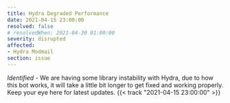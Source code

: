 ```yaml
---
title: Hydra Degraded Performance
date: 2021-04-15 23:00:00
resolved: false
# resolvedWhen: 2021-04-30 01:00:00
severity: disrupted
affected:
- Hydra Modmail
section: issue
---
```


*Identified* - We are having some library instability with Hydra, due to how this bot works, it will take a little bit longer to get fixed and working properly. Keep your eye here for latest updates. {{< track "2021-04-15 23:00:00" >}}

